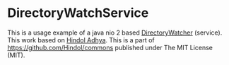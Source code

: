 # DirectoryWatchService

This is a usage example of a java nio 2 based [DirectoryWatcher](https://github.com/Hindol/commons#directorywatcher) (service). This work based on [Hindol Adhya](https://github.com/Hindol/). This is a part of  https://github.com/Hindol/commons published under
The MIT License (MIT).
